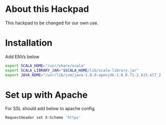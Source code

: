 # About this Hackpad
This hackpad to be changed for our own use.

# Installation

Add ENVs below

```bash
export SCALA_HOME="/usr/share/scala"
export SCALA_LIBRARY_JAR="$SCALA_HOME/lib/scala-library.jar"
export JAVA_HOME="/usr/lib/jvm/java-1.8.0-openjdk-1.8.0.71-2.b15.el7_2.x86_64/jre"
```

# Set up with Apache

For SSL should add below to apache config

```bash
RequestHeader set X-Scheme 'https'
```
